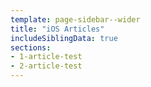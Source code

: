 ```yaml
---
template: page-sidebar--wider
title: "iOS Articles"
includeSiblingData: true
sections:
- 1-article-test
- 2-article-test
---
```

